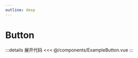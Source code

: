 ```yaml
---
outline: deep
---
```


# Button

<script setup>
import ExampleButton from '@/components/ExampleButton.vue'  
</script>

<ExampleButton />

:::details 展开代码
<<< @/components/ExampleButton.vue
:::